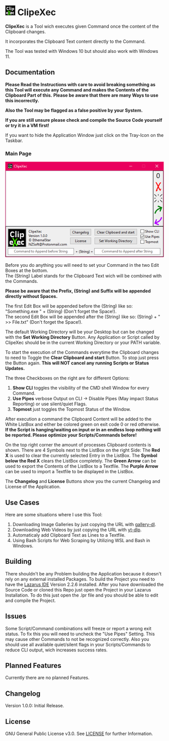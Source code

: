 # ![Logo](./Icon.png?raw=true) ClipeXec

**ClipeXec** is a Tool wich executes given Command once the content of the Clipboard changes.

It incorporates the Clipboard Text content directly to the Command.

The Tool was tested with Windows 10 but should also work with Windows 11.


## Documentation

**Please Read the Instructions with care to avoid breaking something as this Tool will execute any Command and makes the Contents of the Clipboard Part of this.**
**Please be aware that there are many Ways to use this incorrectly.**

**Also the Tool may be flagged as a false positive by your System.**

**If you are still unsure please check and compile the Source Code yourself or try it in a VM first!**

If you want to hide the Application Window just click on the Tray-Icon on the Taskbar.

### Main Page

![Main Page Screenshot](./Images/ClipeXec%2001.png?raw=true)

Before you do anything you will need to set your Command in the two Edit Boxes at the bottom.  
The (String) Label stands for the Clipboard Text wich will be combined with the Commands.

**Please be aware that the Prefix, (String) and Suffix will be appended directly without Spaces.**

The first Edit Box will be appended before the (String) like so: "Something.exe " + (String) (Don't forget the Space!).  
The second Edit Box will be appended after the (String) like so: (String) + " >> File.txt" (Don't forget the Space!).

The default Working Directory will be your Desktop but can be changed with the **Set Working Directory** Button.
Any Application or Script called by ClipeXec should be in the current Working Directory or your PATH variable.  

To start the execution of the Commands everytime the Clipboard changes to need to Toggle the **Clear Clipboard and start** Button.
To stop just press the Button again. **This will NOT cancel any running Scripts or Status Updates.**  

The three Checkboxes on the right are for different Options:
1. **Show CLI** toggles the visibility of the CMD shell Window for every Command.
2. **Use Pipes** verbose Output on CLI -> Disable Pipes (May impact Status Reporting) or use silent/quiet Flags.
3. **Topmost** just toggles the Topmost Status of the Window.

After execution a command the Clipboard Content will be added to the White ListBox and either be colored green on exit code 0 or red otherwise.
**If the Script is hanging/waiting on input or in an endless loop nothing will be reported. Please optimize your Scripts/Commands before!**

On the top right corner the amount of processes Clipboard contents is shown.
There are 4 Symbols next to the ListBox on the right Side:
The **Red X** is used to clear the currently selected Entry in the ListBox.
The **Symbol below the Red X** clears the ListBox completely.
The **Green Arrow** can be used to export the Contents of the ListBox to a Textfile.
The **Purple Arrow** can be used to import a Textfile to be displayed in the ListBox.

The **Changelog** and **License** Buttons show you the current Changelog and License of the Application.

## Use Cases

Here are some situations where I use this Tool:

1. Downloading Image Galleries by just copying the URL with [gallery-dl](https://github.com/mikf/gallery-dl).
2. Downloading Web Videos by just copying the URL with [yt-dlp](https://github.com/yt-dlp/yt-dlp).
3. Automaticaly add Clipboard Text as Lines to a Textfile.
4. Using Bash Scripts for Web Scraping by Utilizing WSL and Bash in Windows.

## Building

There shouldn't be any Problem building the Application because it doesn't rely on any external installed Packages.
To build the Project you need to have the [Lazarus IDE](https://www.lazarus-ide.org/) Version 2.2.6 installed.
After you have downloaded the Source Code or cloned this Repo just open the Project in your Lazarus Installation.
To do this just open the .lpr file and you should be able to edit and compile the Project.

## Issues

Some Script/Command combinations will freeze or report a wrong exit status.
To fix this you will need to uncheck the "Use Pipes" Setting. This may cause other Commands to not be recognized correctly.
Also you should use all available quiet/silent flags in your Scripts/Commands to reduce CLI output, wich increases success rates.

## Planned Features

Currently there are no planned Features.

## Changelog

Version 1.0.0: Initial Release.

## License

GNU General Public License v3.0. See [LICENSE](./LICENSE) for further Information.
